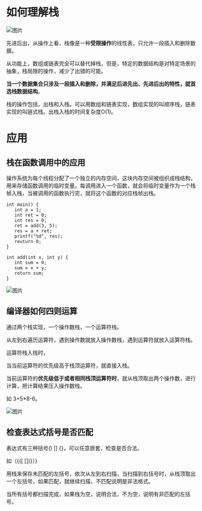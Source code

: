 # 如何理解栈

![图片](https://uploader.shimo.im/f/uzszf2E0WJYPWu2s.png!thumbnail)

先进后出，从操作上看，栈像是一种**受限操作**的线性表，只允许一段插入和删除数据。

从功能上，数组或链表完全可以替代掉栈，但是，特定的数据结构是对特定场景的抽象，栈局限的操作，减少了出错的可能。

**当一个数据集合只涉及一段插入和删除，并满足后进先出、先进后出的特性，就首选栈数据结构**。

栈的操作包括，出栈和入栈。可以用数组和链表实现，数组实现的叫顺序栈，链表实现的叫链式栈。出栈入栈的时间复杂度O(1)。

# 应用

## 栈在函数调用中的应用

操作系统为每个线程分配了一个独立的内存空间，这块内存空间被组织成栈结构，用来存储函数调用的临时变量。每调用进入一个函数，就会将临时变量作为一个栈帧入栈，当被调用的函数执行完，就将这个函数的对应栈帧出栈。

```
int main() {
   int a = 1; 
   int ret = 0;
   int res = 0;
   ret = add(3, 5);
   res = a + ret;
   printf("%d", res);
   reuturn 0;
}
 
int add(int x, int y) {
   int sum = 0;
   sum = x + y;
   return sum;
}
```
![图片](https://uploader.shimo.im/f/2InbwiEWuQ8j28Aq.png!thumbnail)

## 编译器如何四则运算

通过两个栈实现，一个操作数栈，一个运算符栈。

从左到右遍历运算符，遇到操作数就放入操作数栈，遇到运算符就放入运算符栈。

运算符栈入栈时，

当当前运算符的优先级高于栈顶运算符，就直接入栈。

当前运算符的**优先级低于或者相同栈顶运算符时**，就从栈顶取出两个操作数，进行计算，把计算结果压入操作数栈。

如 3+5*8-6。

![图片](https://uploader.shimo.im/f/VH7JCYdoRL8NlTnw.png!thumbnail)

## 检查表达式括号是否匹配

表达式有三种括号() [] {}，可以任意嵌套，检查是否合法。

如（{([ [])}）}

用栈来保存未匹配的左括号，依次从左到右扫描，当扫描到右括号时，从栈顶取出一个左括号，如果匹配，就继续扫描，不匹配说明是非法格式。

当所有括号都扫描完成，如果栈为空，说明合法，不为空，说明有非匹配的左括号。



